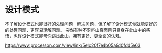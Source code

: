 # 设计模式

不了解设计模式也能很好的处理问题，解决问题，但了解了设计模式你就能更好的的处理问题，更容易理解问题。
突然有种不识庐山真面目只缘身在此山中的感悟，也许设计模式能帮你跳出此山，拥有更好、更全面的认知。

https://www.processon.com/view/link/5e1c20f7e4b05a9d0fdd5e63